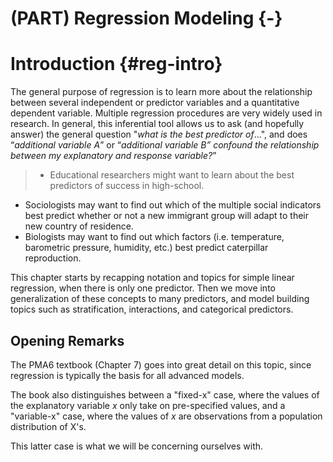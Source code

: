 # (PART) Regression Modeling {-}

# Introduction {#reg-intro}

The general purpose of regression is to learn more about the relationship between several independent or predictor variables and a quantitative dependent variable. Multiple regression procedures are very widely used in research. In general, this inferential tool allows us to ask (and hopefully answer) the general question "_what is the best predictor of_...", and does “_additional variable A_” or “_additional variable B” confound the relationship between my explanatory and response variable?_” 

> * Educational researchers might want to learn about the best predictors of success in high-school. 
* Sociologists may want to find out which of the multiple social indicators best predict whether or not a new immigrant group will adapt to their new country of residence. 
* Biologists may want to find out which factors (i.e. temperature, barometric pressure, humidity, etc.) best predict caterpillar reproduction.

This chapter starts by recapping notation and topics for simple linear regression, when there is only one predictor. Then we move into generalization of these concepts to many predictors, and model building topics such as stratification, interactions, and categorical predictors. 


## Opening Remarks

The PMA6 textbook (Chapter 7) goes into great detail on this topic, since regression is typically the basis for all advanced models. 

The book also distinguishes between a "fixed-x" case, where the values of the explanatory variable $x$ only take on pre-specified values, and a "variable-x" case, where the values of $x$ are observations from a population distribution of X's. 

This latter case is what we will be concerning ourselves with. 


